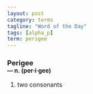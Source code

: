 ```yaml
---
layout: post
category: terms
tagline: "Word of the Day"
tags: [alpha_p]
term: perigee
---
```


<h3>Perigee<br/> <small>&mdash; n. (per<span>&middot;</span>i<span>&middot;</span>gee)</small></h3>
<p><ol>
<li>two consonants</li>
</ol></p>
